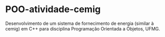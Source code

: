 # POO-atividade-cemig
Desenvolvimento de um sistema de fornecimento de energia (similar à cemig) em C++ para disciplina Programação Orientada a Objetos, UFMG.
